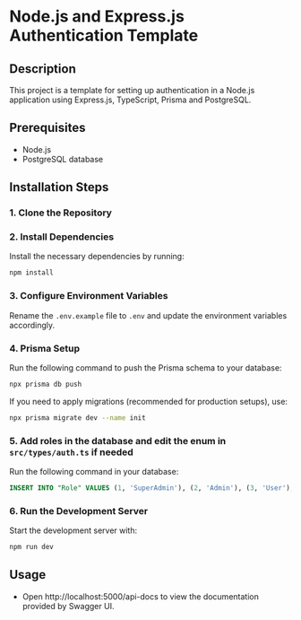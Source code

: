 # Node.js and Express.js Authentication Template

## Description
This project is a template for setting up authentication in a Node.js application using Express.js, TypeScript, Prisma and PostgreSQL.

## Prerequisites
- Node.js
- PostgreSQL database

## Installation Steps

### 1. Clone the Repository

### 2. Install Dependencies
Install the necessary dependencies by running:
```bash
npm install
```

### 3. Configure Environment Variables
Rename the `.env.example` file to `.env` and update the environment variables accordingly.

### 4. Prisma Setup
Run the following command to push the Prisma schema to your database:
```bash
npx prisma db push
```
If you need to apply migrations (recommended for production setups), use:
```bash
npx prisma migrate dev --name init
```

### 5. Add roles in the database and edit the enum in `src/types/auth.ts` if needed 
Run the following command in your database:
```sql
INSERT INTO "Role" VALUES (1, 'SuperAdmin'), (2, 'Admin'), (3, 'User');
```

### 6. Run the Development Server
Start the development server with:
```bash
npm run dev
```

## Usage
* Open http://localhost:5000/api-docs to view the documentation provided by Swagger UI.
